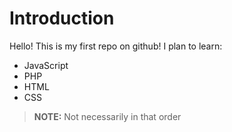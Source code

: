 # Introduction

Hello! This is my first repo on github!  I plan to learn:
* JavaScript
* PHP
* HTML
* CSS

> **NOTE:** Not necessarily in that order
